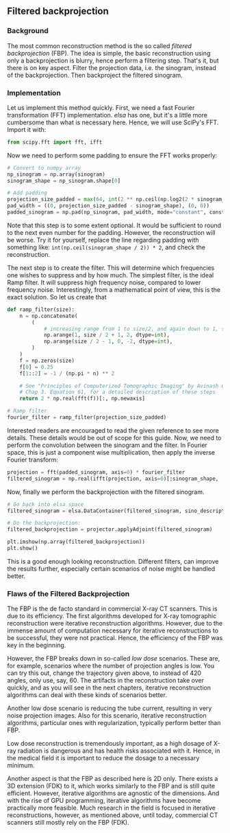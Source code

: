 Filtered backprojection
-----------------------

### Background

The most common reconstruction method is the so called _filtered backprojection_ (FBP). The idea is
simple, the basic reconstruction using only a backprojection is blurry, hence perform a filtering
step. That's it, but there is on key aspect. Filter the projection data, i.e. the sinogram, instead
of the backprojection. Then backproject the filtered sinogram.

### Implementation

Let us implement this method quickly. First, we need a fast Fourier transformation (FFT)
implementation. _elsa_ has one, but it's a little more cumbersome than what is necessary here. Hence,
we will use SciPy's FFT. Import it with:

```python
from scipy.fft import fft, ifft
```

Now we need to perform some padding to ensure the FFT works properly:

```python
# Convert to numpy array
np_sinogram = np.array(sinogram)
sinogram_shape = np_sinogram.shape[0]

# Add padding
projection_size_padded = max(64, int(2 ** np.ceil(np.log2(2 * sinogram_shape))))
pad_width = ((0, projection_size_padded - sinogram_shape), (0, 0))
padded_sinogram = np.pad(np_sinogram, pad_width, mode="constant", constant_values=0)
```

Note that this step is to some extent optional. It would be sufficient to round to the next even
number for the padding. However, the reconstruction will be worse. Try it for yourself, replace
the line regarding padding with something like: `int(np.ceil(sinogram_shape / 2)) * 2`, and check
the reconstruction.

The next step is to create the filter. This will determine which frequencies one wishes to suppress
and by how much. The simplest filter, is the ideal Ramp filter. It will suppress high frequency
noise, compared to lower frequency noise. Interestingly, from a mathematical point of view, this is
the exact solution. So let us create that

```python
def ramp_filter(size):
    n = np.concatenate(
        (
            # increasing range from 1 to size/2, and again down to 1, step size 2
            np.arange(1, size / 2 + 1, 2, dtype=int),
            np.arange(size / 2 - 1, 0, -2, dtype=int),
        )
    )
    f = np.zeros(size)
    f[0] = 0.25
    f[1::2] = -1 / (np.pi * n) ** 2

    # See "Principles of Computerized Tomographic Imaging" by Avinash C. Kak and Malcolm Slaney,
    # Chap 3. Equation 61, for a detailed description of these steps
    return 2 * np.real(fft(f))[:, np.newaxis]

# Ramp filter
fourier_filter = ramp_filter(projection_size_padded)
```

Interested readers are encouraged to read the given reference to see more details. These details
would be out of scope for this guide. Now, we need to perform the convolution between the sinogram
and the filter. In Fourier space, this is just a component wise multiplication, then apply the
inverse Fourier transform:

```python
projection = fft(padded_sinogram, axis=0) * fourier_filter
filtered_sinogram = np.real(ifft(projection, axis=0)[:sinogram_shape, :])
```

Now, finally we perform the backprojection with the filtered sinogram.

```python
# Go back into elsa space
filtered_sinogram = elsa.DataContainer(filtered_sinogram, sino_descriptor)

# Do the backprojection:
filtered_backprojection = projector.applyAdjoint(filtered_sinogram)

plt.imshow(np.array(filtered_backprojection))
plt.show()
```

This is a good enough looking reconstruction. Different filters, can improve the results further,
especially certain scenarios of noise might be handled better.

### Flaws of the Filtered Backprojection

The FBP is the de facto standard in commercial X-ray CT scanners. This is due to its efficiency. The
first algorithms developed for X-ray tomographic reconstruction were iterative reconstruction
algorithms. However, due to the immense amount of computation necessary for iterative reconstructions
to be successful, they were not practical. Hence, the efficiency of the FBP was key in the beginning.

However, the FBP breaks down in so-called _low dose_ scenarios. These are, for example, scenarios where
the number of projection angles is low. You can try this out, change the trajectory given above, to
instead of 420 angles, only use, say, 60. The artifacts in the reconstruction take over quickly, and
as you will see in the next chapters, iterative reconstruction algorithms can deal with these kinds
of scenarios better.

Another low dose scenario is reducing the tube current, resulting in very noise projection images.
Also for this scenario, iterative reconstruction algorithms, particular ones with regularization,
typically perform better than FBP.

Low dose reconstruction is tremendously important, as a high dosage of X-ray radiation is dangerous
and has health risks associated with it. Hence, in the medical field it is important to reduce
the dosage to a necessary minimum.

Another aspect is that the FBP as described here is 2D only. There exists a 3D extension (FDK) to it,
which works similarly to the FBP and is still quite efficient. However, iterative algorithms are
agnostic of the dimensions. And with the rise of GPU programming, iterative algorithms have become
practically more feasible. Much research in the field is focused in iterative reconstructions, however,
as mentioned above, until today, commercial CT scanners still mostly rely on the FBP (FDK).
